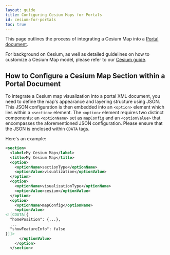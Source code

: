 ```yaml
---
layout: guide
title: Configuring Cesium Maps for Portals
id: cesium-for-portals
toc: true
---
```


This page outlines the process of integrating a Cesium Map into a [Portal document](https://github.com/DataONEorg/collections-portals-schemas/blob/master/schemas/portals.xsd).

For background on Cesium, as well as detailed guidelines on how to customize a Cesium Map model, please refer to our [Cesium guide](cesium).

## How to Configure a Cesium Map Section within a Portal Document

To integrate a Cesium map visualization into a portal XML document, you need to define the map's appearance and layering structure using JSON. This JSON configuration is then embedded into an `<option>` element which lies within a `<section>` element. The `<option>` element requires two distinct components: an `<optionName>` set as `mapConfig` and an `<optionValue>` that encompasses the aforementioned JSON configuration. Please ensure that the JSON is enclosed within `CDATA` tags.

Here's an example:

```xml
<section>
  <label>My Cesium Map</label>
  <title>My Cesium Map</title>
  <option>
    <optionName>sectionType</optionName>
    <optionValue>visualization</optionValue>
  </option>
  <option>
    <optionName>visualizationType</optionName>
    <optionValue>cesium</optionValue>
  </option>
  <option>
    <optionName>mapConfig</optionName>
    <optionValue>
<![CDATA[{
  "homePosition": {...},
  ... 
  "showFeatureInfo": false
}]]>
      </optionValue>
    </option>
  </section>
```